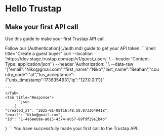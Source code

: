 # Hello Trustap

## Make your first API call
Use this guide to make your first Trustap API call. 



<Steps>
  <Step title="Authentication">
    Follow our [Authentication](./auth.md) guide to get your API token. 
  </Step>
  <Step title="Make your first call">
    <Tabs>
    <Tab title="Request">
         ```shell title="Create a guest buyer"
         curl --location 'https://dev.stage.trustap.com/api/v1/guest_users' \
--header 'Content-Type: application/json' \
--header 'Authorization: <API_TOKEN>' \
--data-raw '{"email":"Niko@gmail.com","first_name":"Niko","last_name":"Beahan","country_code":"at","tos_acceptance":{"unix_timestamp":1736354931,"ip":"127.0.0.1"}}'
        
    ```
    </Tab>
    <Tab title="Response">
        ```json
        {
    "created_at": "2025-01-08T16:48:50.973364941Z",
    "email": "Niko@gmail.com",
    "id": "1-4a6ae0aa-a815-4374-a057-89fdf29e1b4b"
}
        ```
    </Tab>
</Tabs>
  </Step>
  <Step title="Congratulations">
    You have successfully made your first call to the Trustap API. 
  </Step>
</Steps>